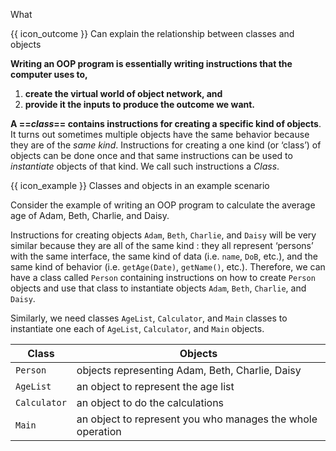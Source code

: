 <span id="title">What</span>

<span id="prereqs"></span>

<span id="outcomes">{{ icon_outcome }} Can explain the relationship between classes and objects </span>

<div id="body">

**Writing an OOP program is essentially writing instructions that the computer uses to,**
 1. **create the virtual world of object network, and**
 2. **provide it the inputs to produce the outcome we want.** 

**A ==_class_== contains instructions for creating a specific kind of objects**. It turns out sometimes multiple objects have the same behavior because they are of the _same kind_. Instructions for creating a one kind (or ‘class’) of objects can be done once and that same instructions can be used to <tooltip content="i.e. create">_instantiate_</tooltip> objects of that kind. We call such instructions a _Class_.

<tip-box>

{{ icon_example }} Classes and objects in an example scenario

Consider the example of writing an OOP program to calculate the average age of Adam, Beth, Charlie, and Daisy.

Instructions for creating objects `Adam`, `Beth`, `Charlie`, and `Daisy` will be very similar because they are all of the same kind : they all represent ‘persons’ with the same interface, the same kind of data (i.e. `name`, `DoB`, etc.), and the same kind of behavior (i.e. `getAge(Date)`, `getName()`, etc.). Therefore, we can have a class called `Person` containing instructions on how to create `Person` objects and use that class to instantiate objects `Adam`, `Beth`, `Charlie`, and `Daisy`.

Similarly, we need classes `AgeList`, `Calculator`, and `Main` classes to instantiate one each of `AgeList`, `Calculator`, and `Main` objects.

Class | Objects
------|--------
`Person`| objects representing Adam, Beth, Charlie, Daisy
`AgeList` | an object to represent the age list
`Calculator` | an object to do the calculations
`Main` | an object to represent you who manages the whole operation

</tip-box>


</div>

<div id="extras">
  <include src="exercisesPanel.md" boilerplate />
</div>

